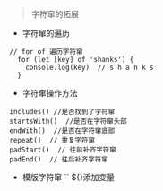 > 字符窜的拓展

- 字符窜的遍历

```
// for of 遍历字符窜
  for (let [key] of 'shanks') {
    console.log(key)  // s h a n k s
  }
```

- 字符窜操作方法

```
includes() //是否找到了字符窜
startsWith()  //是否在字符窜头部
endWith()  //是否在字符窜底部
repeat()  // 重复字符窜
padStart()  // 往前补齐字符窜
padEnd()  // 往后补齐字符窜
```
* 模版字符窜 `` ${}添加变量


